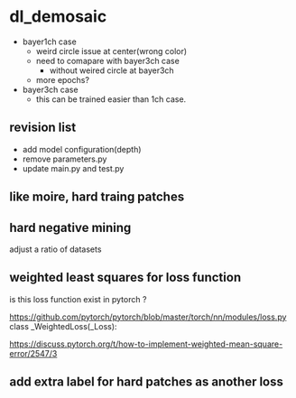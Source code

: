 # dl_demosaic

* bayer1ch case  
  * weird circle issue at center(wrong color)  
  * need to comapare with bayer3ch case  
    * without weired circle at bayer3ch
  * more epochs?   
* bayer3ch case
  * this can be trained easier than 1ch case.  

## revision list  
 * add model configuration(depth)  
 * remove parameters.py  
 * update main.py and test.py  

## like moire, hard traing patches

## hard negative mining
 adjust a ratio of datasets 
 
## weighted least squares for loss function
 is this loss function exist in pytorch ?

https://github.com/pytorch/pytorch/blob/master/torch/nn/modules/loss.py  
class _WeightedLoss(_Loss):  

https://discuss.pytorch.org/t/how-to-implement-weighted-mean-square-error/2547/3  

## add extra label for hard patches as another loss
